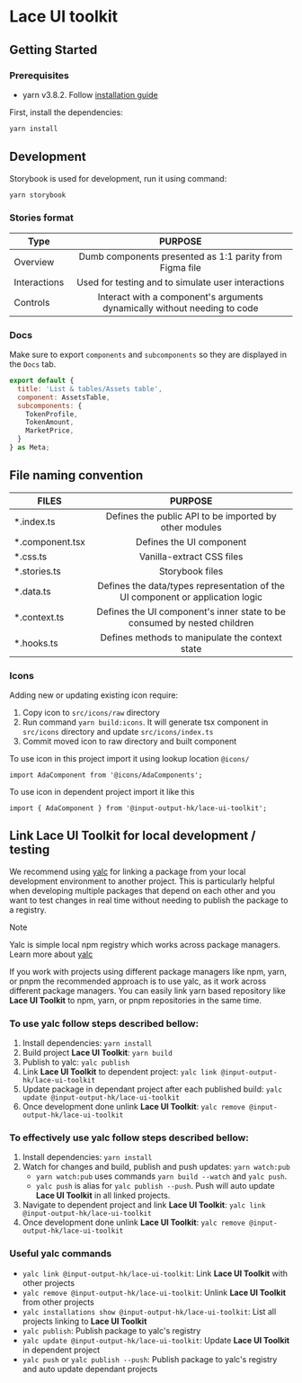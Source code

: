 # Lace UI toolkit

## Getting Started

### Prerequisites

- yarn v3.8.2. Follow [installation guide](https://yarnpkg.com/getting-started/install)

First, install the dependencies:

```bash
yarn install
```

## Development

Storybook is used for development, run it using command:

```bash
yarn storybook
```

### Stories format

| Type         |                                  PURPOSE                                  |
| ------------ | :-----------------------------------------------------------------------: |
| Overview     |          Dumb components presented as 1:1 parity from Figma file          |
| Interactions |            Used for testing and to simulate user interactions             |
| Controls     | Interact with a component's arguments dynamically without needing to code |

### Docs

Make sure to export `components` and `subcomponents` so they are displayed in the `Docs` tab.

```jsx
export default {
  title: 'List & tables/Assets table',
  component: AssetsTable,
  subcomponents: {
    TokenProfile,
    TokenAmount,
    MarketPrice,
  }
} as Meta;
```

## File naming convention

| FILES            |                                    PURPOSE                                     |
| ---------------- | :----------------------------------------------------------------------------: |
| \*.index.ts      |             Defines the public API to be imported by other modules             |
| \*.component.tsx |                            Defines the UI component                            |
| \*.css.ts        |                           Vanilla-extract CSS files                            |
| \*.stories.ts    |                                Storybook files                                 |
| \*.data.ts       | Defines the data/types representation of the UI component or application logic |
| \*.context.ts    |    Defines the UI component's inner state to be consumed by nested children    |
| \*.hooks.ts      |                Defines methods to manipulate the context state                 |

### Icons

Adding new or updating existing icon require:

1. Copy icon to `src/icons/raw` directory
2. Run command `yarn build:icons`. It will generate tsx component in `src/icons` directory and update `src/icons/index.ts`
3. Commit moved icon to raw directory and built component

To use icon in this project import it using lookup location `@icons/`

```
import AdaComponent from '@icons/AdaComponents';
```

To use icon in dependent project import it like this

```
import { AdaComponent } from '@input-output-hk/lace-ui-toolkit';
```

## Link Lace UI Toolkit for local development / testing

We recommend using [yalc](https://github.com/wclr/yalc) for linking a package from your local development environment to another project. This is particularly helpful when developing multiple packages that depend on each other and you want to test changes in real time without needing to publish the package to a registry.

> [!NOTE]
> Yalc is simple local npm registry which works across package managers. Learn more about [yalc](https://github.com/wclr/yalc)

If you work with projects using different package managers like npm, yarn, or pnpm the recommended approach is to use yalc, as it work across different package managers. You can easily link yarn based repository like **Lace UI Toolkit** to npm, yarn, or pnpm repositories in the same time.

### To use **yalc** follow steps described bellow:

1. Install dependencies: `yarn install`
2. Build project **Lace UI Toolkit**: `yarn build`
3. Publish to yalc: `yalc publish`
4. Link **Lace UI Toolkit** to dependent project: `yalc link @input-output-hk/lace-ui-toolkit`
5. Update package in dependant project after each published build: `yalc update @input-output-hk/lace-ui-toolkit`
6. Once development done unlink **Lace UI Toolkit**: `yalc remove @input-output-hk/lace-ui-toolkit`

### To effectively use **yalc** follow steps described bellow:

1. Install dependencies: `yarn install`
2. Watch for changes and build, publish and push updates: `yarn watch:pub`
   - `yarn watch:pub` uses commands `yarn build --watch` and `yalc push`.
   - `yalc push` is alias for `yalc publish --push`. Push will auto update **Lace UI Toolkit** in all linked projects.
3. Navigate to dependent project and link **Lace UI Toolkit**: `yalc link @input-output-hk/lace-ui-toolkit`
4. Once development done unlink **Lace UI Toolkit**: `yalc remove @input-output-hk/lace-ui-toolkit`

### Useful yalc commands

- `yalc link @input-output-hk/lace-ui-toolkit`: Link **Lace UI Toolkit** with other projects
- `yalc remove @input-output-hk/lace-ui-toolkit`: Unlink **Lace UI Toolkit** from other projects
- `yalc installations show @input-output-hk/lace-ui-toolkit`: List all projects linking to **Lace UI Toolkit**
- `yalc publish`: Publish package to yalc's registry
- `yalc update @input-output-hk/lace-ui-toolkit`: Update **Lace UI Toolkit** in dependent project
- `yalc push` or `yalc publish --push`: Publish package to yalc's registry and auto update dependant projects

